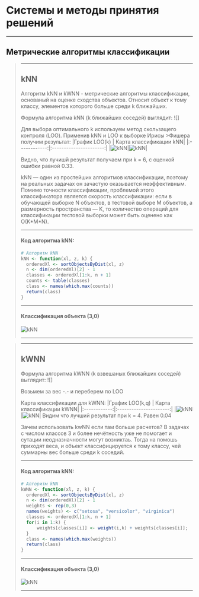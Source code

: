 # Системы и методы принятия решений
---

## Метрические алгоритмы классификации

>---
>## kNN
>
>Алгоритм kNN и kWNN - метрические алгоритмы классификации, основаный на оценке сходства объектов. Относит объект к тому классу, элементов которого больше среди k ближайших.
>
>Формула алгоритма kNN (k ближайших соседей) выглядит: ![]
>
>Для выбора оптимального k используем метод скользащего контроля (LOO). Применив kNN и LOO к выборке Ирисы >Фишера получим результат:
>|График LOO(k) | Карта классификации kNN|
>|:------------:|:----------------------:|
>|![kNN](LOO_knn.svg)|![kNN](knn_map.svg)|
>
>Видно, что лучишй результат получаем при k = 6, с оценкой ошибки равной 0.33.
>
>kNN — один из простейших алгоритмов классификации, поэтому на реальных задачах он зачастую оказывается неэффективным. Помимо точности классификации, проблемой этого классификатора является скорость классификации: если в обучающей выборке N объектов, в тестовой выборе M объектов, а размерность пространства — K, то количество операций для классификации тестовой выборки может быть оценено как O(K\*M\*N).
>
>---
>
>#### Код алгоритма kNN:
>
>```r
># Алгоритм kNN
>kNN <- function(xl, z, k) {
>	orderedXl <- sortObjectsByDist(xl, z)
>	n <- dim(orderedXl)[2] - 1
>	classes <- orderedXl[1:k, n + 1]
>	counts <- table(classes)
>	class <- names(which.max(counts))
>	return(class)
>}
>```
>
>---
>
>#### Классификация объекта (3,0)
>
>![kNN](knn_with_loo.svg)
>
>---

>---
>## kWNN
>Формула алгоритма kWNN (k взвешаных ближайших соседей) выглядит: ![]
>
>Возьмем за вес -.- и переберем по LOO
>
>
>Карта классификации для kWNN:
>|График LOO(k,q) | Карта классификации kWNN|
>|:------------:|:----------------------:|
>|![kNN](LOO_kwnn.svg)|![kNN](kwnn_map.svg)|
>Видим что лучший результат при k = 4. Равен 0.04
>
>Зачем использовать kwNN если там больше расчетов? В задачах с числом классов 3 и более нечётность уже не помогает и сутации неодназначности могут возниктаь. Тогда на помошь приходят веса, и объект классифицируется к тому классу, чей суммарны вес больше среди k соседий.
>
>---
>
>#### Код алгоритма kNN:
>
>```r
># Алгоритм kNN
>kWNN <- function(xl, z, k) {
>	orderedXl <- sortObjectsByDist(xl, z)
>	n <- dim(orderedXl)[2] - 1
>	weights <- rep(0,3)
>  	names(weights) <- c("setosa", "versicolor", "virginica")
>	classes <- orderedXl[1:k, n + 1]
>	for(i in 1:k) {
>		weights[classes[i]] <- weight(i,k) + weights[classes[i]];
>	}
>	class <- names(which.max(weights))
>	return(class)
>}
>```
>
>---
>
>#### Классификация объекта (3,0)
>
>![kNN](kwnn_with_loo.svg)
>
>---
